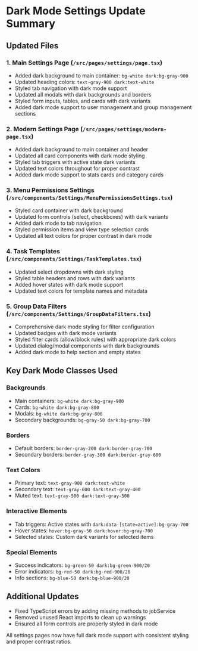 # Dark Mode Settings Update Summary

## Updated Files

### 1. Main Settings Page (`/src/pages/settings/page.tsx`)
- Added dark background to main container: `bg-white dark:bg-gray-900`
- Updated heading colors: `text-gray-900 dark:text-white`
- Styled tab navigation with dark mode support
- Updated all modals with dark backgrounds and borders
- Styled form inputs, tables, and cards with dark variants
- Added dark mode support to user management and group management sections

### 2. Modern Settings Page (`/src/pages/settings/modern-page.tsx`)
- Added dark background to main container and header
- Updated all card components with dark mode styling
- Styled tab triggers with active state dark variants
- Updated text colors throughout for proper contrast
- Added dark mode support to stats cards and category cards

### 3. Menu Permissions Settings (`/src/components/Settings/MenuPermissionsSettings.tsx`)
- Styled card container with dark background
- Updated form controls (select, checkboxes) with dark variants
- Added dark mode to tab navigation
- Styled permission items and view type selection cards
- Updated all text colors for proper contrast in dark mode

### 4. Task Templates (`/src/components/Settings/TaskTemplates.tsx`)
- Updated select dropdowns with dark styling
- Styled table headers and rows with dark variants
- Added hover states with dark mode support
- Updated text colors for template names and metadata

### 5. Group Data Filters (`/src/components/Settings/GroupDataFilters.tsx`)
- Comprehensive dark mode styling for filter configuration
- Updated badges with dark mode variants
- Styled filter cards (allow/block rules) with appropriate dark colors
- Updated dialog/modal components with dark backgrounds
- Added dark mode to help section and empty states

## Key Dark Mode Classes Used

### Backgrounds
- Main containers: `bg-white dark:bg-gray-900`
- Cards: `bg-white dark:bg-gray-800`
- Modals: `bg-white dark:bg-gray-800`
- Secondary backgrounds: `bg-gray-50 dark:bg-gray-700`

### Borders
- Default borders: `border-gray-200 dark:border-gray-700`
- Secondary borders: `border-gray-300 dark:border-gray-600`

### Text Colors
- Primary text: `text-gray-900 dark:text-white`
- Secondary text: `text-gray-600 dark:text-gray-400`
- Muted text: `text-gray-500 dark:text-gray-500`

### Interactive Elements
- Tab triggers: Active states with `dark:data-[state=active]:bg-gray-700`
- Hover states: `hover:bg-gray-50 dark:hover:bg-gray-700`
- Selected states: Custom dark variants for selected items

### Special Elements
- Success indicators: `bg-green-50 dark:bg-green-900/20`
- Error indicators: `bg-red-50 dark:bg-red-900/20`
- Info sections: `bg-blue-50 dark:bg-blue-900/20`

## Additional Updates
- Fixed TypeScript errors by adding missing methods to jobService
- Removed unused React imports to clean up warnings
- Ensured all form controls are properly styled in dark mode

All settings pages now have full dark mode support with consistent styling and proper contrast ratios.